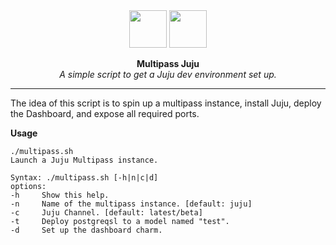 <div align="center">
  <img src="https://res.cloudinary.com/canonical/image/fetch/f_auto,q_auto,fl_sanitize,w_60,h_60/https://dashboard.snapcraft.io/site_media/appmedia/2019/05/multipass.png" width="60" height="60" />
  <img src="https://res.cloudinary.com/canonical/image/fetch/f_auto,q_auto,fl_sanitize,w_60,h_60/https://dashboard.snapcraft.io/site_media/appmedia/2018/11/image-juju-256.svg.png" width="60" height="60" />
</div>

<p align="center">
  <b>Multipass Juju</b>
  <br />
  <i>A simple script to get a Juju dev environment set up.</i>
</p>

---

The idea of this script is to spin up a multipass instance, install Juju, deploy the Dashboard, and expose all required ports.


**Usage**
```
./multipass.sh
Launch a Juju Multipass instance.

Syntax: ./multipass.sh [-h|n|c|d]
options:
-h     Show this help.
-n     Name of the multipass instance. [default: juju]
-c     Juju Channel. [default: latest/beta]
-t     Deploy postgreqsl to a model named "test".
-d     Set up the dashboard charm.
```
